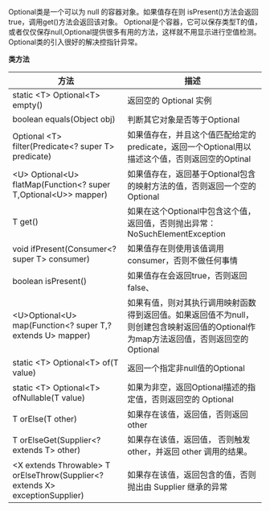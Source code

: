 Optional类是一个可以为 null 的容器对象。如果值存在则 isPresent()方法会返回 true，调用get()方法会返回该对象。
Optional是个容器，它可以保存类型T的值，或者仅仅保存null,Optional提供很多有用的方法，这样就不用显示进行空值检测。
Optional类的引入很好的解决控指针异常。

**类方法**

| 方法                                                         | 描述                                                         |
| ------------------------------------------------------------ | ------------------------------------------------------------ |
| static \<T> Optional\<T> empty()                             | 返回空的 Optional 实例                                       |
| boolean equals(Object obj)                                   | 判断其它对象是否等于Optional                                 |
| Optional \<T> filter(Predicate<? super T> predicate)         | 如果值存在，并且这个值匹配给定的predicate，返回一个Optional用以描述这个值，否则返回空的Optinal |
| \<U> Optional\<U> flatMap(Function<? super T,Optional\<U>> mapper) | 如果值存在，返回基于Optional包含的映射方法的值，否则返回一个空的 Optional |
| T get()                                                      | 如果在这个Optional中包含这个值，返回值，否则抛出异常：NoSuchElementException |
| void ifPresent(Consumer\<? super T> consumer)                | 如果值存在则使用该值调用 consumer，否则不做任何事情          |
| boolean isPresent()                                          | 如果值存在会返回true，否则返回false、                        |
| \<U>Optional\<U> map(Function<? super T,? extends U> mapper) | 如果有值，则对其执行调用映射函数得到返回值。如果返回值不为null，则创建包含映射返回值的Optional作为map方法返回值，否则返回空的Optional |
| static \<T> Optional\<T> of(T value)                         | 返回一个指定非null值的Optional                               |
| static \<T> Optional\<T> ofNullable(T value)                 | 如果为非空，返回Optional描述的指定值，否则返回空的 Optional  |
| T orElse(T other)                                            | 如果存在该值，返回值，否则返回other                          |
| T orElseGet(Supplier<? extends T> other)                     | 如果存在该值，返回值， 否则触发 other，并返回 other 调用的结果。 |
| \<X extends Throwable> T orElseThrow(Supplier<? extends X> exceptionSupplier) | 如果存在该值，返回包含的值，否则抛出由 Supplier 继承的异常   |



